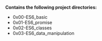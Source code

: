 __Contains the following project directories:__  
* 0x00-ES6_basic  
* 0x01-ES6_promise  
* 0x02-ES6_classes  
* 0x03-ES6_data_manipulation